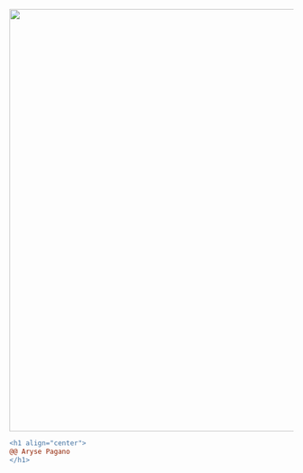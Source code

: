 <a href="http://www.pagano.dev" target="_blank"><img align="center" src="./ocean.jpg" width="1000" height="750" /></a>

```diff
<h1 align="center">
@@ Aryse Pagano
</h1>
```
